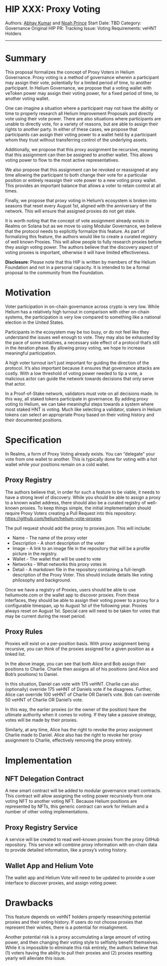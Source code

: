 # HIP XXX: Proxy Voting

Authors: [Abhay Kumar](https://github.com/abhay) and [Noah Prince](https://github.com/ChewingGlass)
Start Date: TBD
Category: Governance
Original HIP PR:
Tracking Issue:
Voting Requirements: veHNT Holders 

---

# Summary

This proposal formalizes the concept of Proxy Voters in Helium Governance. Proxy voting is a method of governance wherein a participant may assign their vote, potentially for a limited period of time, to another participant. In Helium Governance, we propose that a voting wallet with veToken power may assign their voting power, for a fixed period of time, to another voting wallet.

One can imagine a situation where a participant may not have the ability or time to properly research all Helium Improvement Proposals and directly vote using their vote power. There are also situations where participants are unable to directly vote, for a variety of reasons, but are able to assign their rights to another party. In either of these cases, we propose that participants can assign their voting power to a wallet held by a participant whom they trust without transferring control of the underlying assets.

Additionally, we propose that this proxy assignment be recursive, meaning that this assignment can then be assigned to another wallet. This allows voting power to flow to the most active representatives.

We also propose that this assignment can be revoked or reassigned at any time allowing the participant to both change their vote for a particular position or entirely reassign their vote power to a new voting proxy wallet. This provides an important balance that allows a voter to retain control at all times.

Finally, we propose that proxy voting in Helium’s ecosystem is broken into seasons that reset every August 1st, aligned with the anniversary of the network. This will ensure that assigned proxies do not get stale.

It is worth noting that the concept of vote assignment already exists in Realms on Solana but as we move to using Modular Governance, we believe that the protocol needs to explicitly formalize this feature. As part of formalizing this feature, the authors would like to create a curated registry of well known Proxies. This will allow people to fully research proxies before they assign voting power. The authors believe that the discovery aspect of voting proxies is important, otherwise it will have limited effectiveness.

**Disclosure**: Please note that this HIP is written by members of the Helium Foundation and not in a personal capacity. It is intended to be a formal proposal to the community from the Foundation.

# Motivation

Voter participation in on-chain governance across crypto is very low. While Helium has a relatively high turnout in comparison with other on-chain systems, the participation is very low compared to something like a national election in the United States.

Participants in the ecosystem may be too busy, or do not feel like they understand the issues well enough to vote. They may also be exhausted by the pace of some initiatives, a necessary side effect of a protocol that’s still in the iteration phase. By allowing proxy voting, we hope to increase meaningful participation.

A high voter turnout isn’t just important for guiding the direction of the protocol. It’s also important because it ensures that governance attacks are costly. With a low threshold of voting power needed to tip a vote, a malicious actor can guide the network towards decisions that only serve that actor.

In a Proof-of-Stake network, validators must vote on all decisions made. In this way, all staked tokens participate in governance. By adding proxy voting to Helium, we can take meaningful steps towards a system where most staked HNT is voting. Much like selecting a validator, stakers in Helium tokens can select an appropriate Proxy based on their voting history and their documented positions.

# Specification

In Realms, a form of Proxy Voting already exists. You can “delegate” your vote from one wallet to another. This is typically done for voting with a hot wallet while your positions remain on a cold wallet.

## Proxy Registry

The authors believe that, in order for such a feature to be viable, it needs to have a strong level of discovery. While you should be able to assign a proxy to a known wallet address, there should also be a curated registry of well-known proxies. To keep things simple, the initial implementation should require Proxy Voters creating a Pull Request into this repository: https://github.com/helium/helium-vote-proxies

The pull request should add the proxy to proxies.json. This will include:
* Name - The name of the proxy voter
* Description - A short description of the voter
* Image - A link to an image file in the repository that will be a profile picture in the registry.
* Wallet - The wallet that will be used to vote
* Networks - What networks this proxy votes in
* Detail - A markdown file in the repository containing a full-length description of the Proxy Voter. This should include details like voting philosophy and background.

Once we have a registry of Proxies, users should be able to use heliumvote.com or the wallet app to discover proxies. From these interfaces, they should be able to assign their voting power to a proxy for a configurable timespan, up to August 1st of the following year. Proxies always reset on August 1st. Special care will need to be taken for votes that may be current during the reset period.

## Proxy Rules

Proxies will exist on a per-position basis. With proxy assignment being recursive, you can think of the proxies assigned for a given position as a linked list.

In the above image, you can see that both Alice and Bob assign their positions to Charlie. Charlie then assigns all of his positions (and Alice and Bob’s positions) to Daniel.

In this situation, Daniel can vote with 175 veHNT. Charlie can also (optionally) override 175 veHNT of Daniels vote if he disagrees. Further, Alice can override 100 veHNT of Charlie OR Daniel’s vote. Bob can override 50 veHNT of Charlie OR Daniel’s vote.

In this way, the earlier proxies (or the owner of the position) have the ultimate authority when it comes to voting. If they take a passive strategy, votes will be made by their proxies.

Similarly, at any time, Alice has the right to revoke the proxy assignment Charlie made to Daniel. Alice also has the right to revoke her proxy assignment to Charlie, effectively removing the proxy entirely.

# Implementation

## NFT Delegation Contract

A new smart contract will be added to modular governance smart contracts. This contract will allow assigning the voting power recursively from one voting NFT to another voting NFT. Because Helium positions are represented by NFTs, this generic contract can work for Helium and a number of other voting implementations.

## Proxy Registry Service

A service will be created to read well-known proxies from the proxy GitHub repository. This service will combine proxy information with on-chain data to provide detailed information, like a proxy’s voting history.

## Wallet App and Helium Vote

The wallet app and Helium Vote will need to be updated to provide a user interface to discover proxies, and assign voting power.

# Drawbacks

This feature depends on veHNT holders properly researching potential proxies and their voting history. If users do not choose proxies that represent their wishes, there is a potential for misalignment.

Another potential risk is a proxy accumulating a large amount of voting power, and then changing their voting style to selfishly benefit themselves. While it is impossible to eliminate this risk entirely, the authors believe that (1) voters having the ability to pull their proxies and (2) proxies resetting yearly will alleviate this issue.
